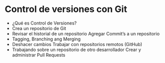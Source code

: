 # Control de versiones con Git

 - ¿Qué es Control de Versiones?
 - Crea un repositorio de Git
 - Revisar el historial de un repositorio Agregar Commit’s a un repositorio
 - Tagging, Branching ang Merging
 - Deshacer cambios Trabajar con repositorios remotos (GitHub)
 - Trabajando sobre un repositorio de otro desarrollador Crear y administrar Pull Requests

<!--stackedit_data:
eyJoaXN0b3J5IjpbLTIyNzc2MjIyNl19
-->